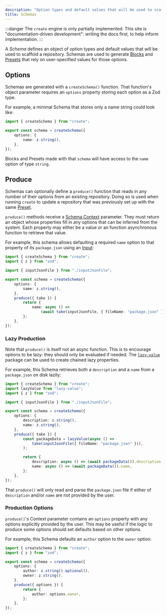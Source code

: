 ```yaml
---
description: "Option types and default values that will be used to scaffold a repository."
title: Schemas
---
```


:::danger
The `create` engine is only partially implemented.
This site is "documentation-driven development": writing the docs first, to help inform implementation.
:::

A _Schema_ defines an object of option types and default values that will be used to scaffold a repository.
Schemas are used to generate [Blocks](./blocks) and [Presets](./presets.md) that rely on user-specified values for those options.

## Options

Schemas are generated with a `createSchema()` function.
That function's object parameter requires an `options` property storing each option as a Zod type.

For example, a minimal Schema that stores only a name string could look like:

```ts
import { createSchema } from "create";

export const schema = createSchema({
	options: {
		name: z.string(),
	},
});
```

Blocks and Presets made with that `schema` will have access to the `name` option of type `string`.

## Produce

Schemas can optionally define a `produce()` function that reads in any number of their options from an existing repository.
Doing so is used when running `create` to update a repository that was previously set up with the same [Preset](./preset).

`produce()` methods receive a [Schema Context](../runtime/contexts#schema-contexts) parameter.
They must return an object whose properties fill in any options that can be inferred from the system.
Each property may either be a value or an function asynchronous function to retrieve that value.

For example, this schema allows defaulting a required `name` option to that property of its `package.json` using an [Input](./input):

```ts
import { createSchema } from "create";
import { z } from "zod";

import { inputJsonFile } from "./inputJsonFile";

export const schema = createSchema({
	options: {
		name: z.string(),
	},
	produce({ take }) {
		return {
			name: async () =>
				(await take(inputJsonFile, { fileName: "package.json" })).name,
		};
	},
});
```

### Lazy Production

Note that `produce()` is itself not an async function.
This is to encourage options to be lazy: they should only be evaluated if needed.
The [`lazy-value`](https://www.npmjs.com/package/lazy-value) package can be used to create chained lazy properties.

For example, this Schema retrieves both a `description` and a `name` from a `package.json` on disk lazily:

```ts
import { createSchema } from "create";
import lazyValue from "lazy-value";
import { z } from "zod";

import { inputJsonFile } from "./inputJsonFile";

export const schema = createSchema({
	options: {
		description: z.string(),
		name: z.string(),
	},
	produce({ take }) {
		const packageData = lazyValue(async () =>
			take(inputJsonFile({ fileName: "package.json" })),
		);

		return {
			description: async () => (await packageData()).description,
			name: async () => (await packageData()).name,
		};
	},
});
```

That `produce()` will only read and parse the `package.json` file if either of `description` and/or `name` are not provided by the user.

### Production Options

`produce()`'s Context parameter contains an `options` property with any options explicitly provided by the user.
This may be useful if the logic to produce some options should set defaults based on other options.

For example, this Schema defaults an `author` option to the `owner` option:

```ts
import { createSchema } from "create";
import { z } from "zod";

export const schema = createSchema({
	options: {
		author: z.string().optional(),
		owner: z.string(),
	},
	produce({ options }) {
		return {
			author: options.owner,
		};
	},
});
```
